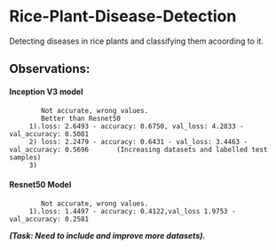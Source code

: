 # Rice-Plant-Disease-Detection
Detecting diseases in rice plants and classifying them acoording to it.

## Observations:
  #### Inception V3 model
            Not accurate, wrong values. 
            Better than Resnet50
         1).loss: 2.6493 - accuracy: 0.6750, val_loss: 4.2833 - val_accuracy: 0.5081
         2) loss: 2.2479 - accuracy: 0.6431 - val_loss: 3.4463 - val_accuracy: 0.5696       (Increasing datasets and labelled test samples)
         3) 
  #### Resnet50 Model
            Not accurate, wrong values.
         1).loss: 1.4497 - accuracy: 0.4122,val_loss 1.9753 - val_accuracy: 0.2581
         
***(Task: Need to include and improve more datasets).***
